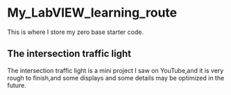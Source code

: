 # My_LabVIEW_learning_route
This is where I store my zero base starter code.  
## The intersection traffic light  
The intersection traffic light is a mini project I saw on YouTube,and it is very rough to finish,and some displays and some details may be optimized in the future.  
